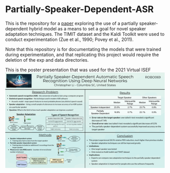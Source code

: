 # Partially-Speaker-Dependent-ASR

This is the repository for a [paper](https://docs.google.com/document/d/1elIt6dzH_BaB6P6Al111XFb4aEofjF5mum0ChfuUeFU/edit) exploring the use of a partially speaker-dependent hybrid model as a means to set a goal for 
novel speaker adaptation techniques. The TIMIT dataset and the Kaldi Toolkit were used to conduct experimentation (Zue et al., 1990; Povey et al., 2011). 

Note that this repository is for documentating the models that were
trained during experimentation, and that replicating this project
would require the deletion of the exp and data directories.

This is the poster presentation that was used for the 2021 Virtual ISEF
<img src="https://github.com/chrisli36/Partially-Speaker-Dependent-ASR/blob/main/Quad Chart.png">
